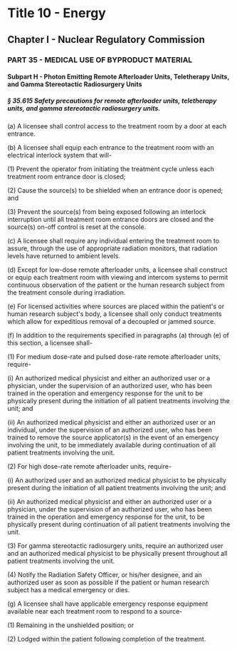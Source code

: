 
# Title 10 - Energy
## Chapter I - Nuclear Regulatory Commission
### PART 35 - MEDICAL USE OF BYPRODUCT MATERIAL
#### Subpart H - Photon Emitting Remote Afterloader Units, Teletherapy Units, and Gamma Stereotactic Radiosurgery Units
##### § 35.615 Safety precautions for remote afterloader units, teletherapy units, and gamma stereotactic radiosurgery units.

(a) A licensee shall control access to the treatment room by a door at each entrance.

(b) A licensee shall equip each entrance to the treatment room with an electrical interlock system that will-

(1) Prevent the operator from initiating the treatment cycle unless each treatment room entrance door is closed;

(2) Cause the source(s) to be shielded when an entrance door is opened; and

(3) Prevent the source(s) from being exposed following an interlock interruption until all treatment room entrance doors are closed and the source(s) on-off control is reset at the console.

(c) A licensee shall require any individual entering the treatment room to assure, through the use of appropriate radiation monitors, that radiation levels have returned to ambient levels.

(d) Except for low-dose remote afterloader units, a licensee shall construct or equip each treatment room with viewing and intercom systems to permit continuous observation of the patient or the human research subject from the treatment console during irradiation.

(e) For licensed activities where sources are placed within the patient's or human research subject's body, a licensee shall only conduct treatments which allow for expeditious removal of a decoupled or jammed source.

(f) In addition to the requirements specified in paragraphs (a) through (e) of this section, a licensee shall-

(1) For medium dose-rate and pulsed dose-rate remote afterloader units, require-

(i) An authorized medical physicist and either an authorized user or a physician, under the supervision of an authorized user, who has been trained in the operation and emergency response for the unit to be physically present during the initiation of all patient treatments involving the unit; and

(ii) An authorized medical physicist and either an authorized user or an individual, under the supervision of an authorized user, who has been trained to remove the source applicator(s) in the event of an emergency involving the unit, to be immediately available during continuation of all patient treatments involving the unit.

(2) For high dose-rate remote afterloader units, require-

(i) An authorized user and an authorized medical physicist to be physically present during the initiation of all patient treatments involving the unit; and

(ii) An authorized medical physicist and either an authorized user or a physician, under the supervision of an authorized user, who has been trained in the operation and emergency response for the unit, to be physically present during continuation of all patient treatments involving the unit.

(3) For gamma stereotactic radiosurgery units, require an authorized user and an authorized medical physicist to be physically present throughout all patient treatments involving the unit.

(4) Notify the Radiation Safety Officer, or his/her designee, and an authorized user as soon as possible if the patient or human research subject has a medical emergency or dies.

(g) A licensee shall have applicable emergency response equipment available near each treatment room to respond to a source-

(1) Remaining in the unshielded position; or

(2) Lodged within the patient following completion of the treatment.
